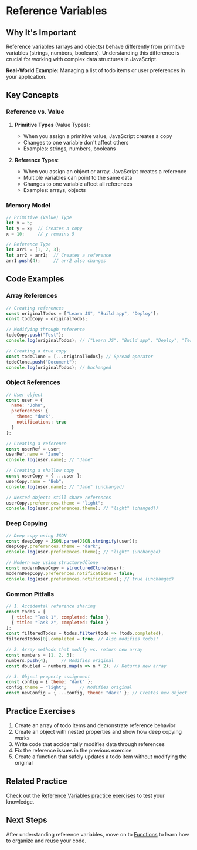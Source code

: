 # Reference Variables

## Why It's Important

Reference variables (arrays and objects) behave differently from primitive variables (strings, numbers, booleans). Understanding this difference is crucial for working with complex data structures in JavaScript.

**Real-World Example:**
Managing a list of todo items or user preferences in your application.

## Key Concepts

### Reference vs. Value

1. **Primitive Types** (Value Types):
   - When you assign a primitive value, JavaScript creates a copy
   - Changes to one variable don't affect others
   - Examples: strings, numbers, booleans

2. **Reference Types**:
   - When you assign an object or array, JavaScript creates a reference
   - Multiple variables can point to the same data
   - Changes to one variable affect all references
   - Examples: arrays, objects

### Memory Model

```javascript
// Primitive (Value) Type
let x = 5;
let y = x;  // Creates a copy
x = 10;     // y remains 5

// Reference Type
let arr1 = [1, 2, 3];
let arr2 = arr1;  // Creates a reference
arr1.push(4);     // arr2 also changes
```

## Code Examples

### Array References

```javascript
// Creating references
const originalTodos = ["Learn JS", "Build app", "Deploy"];
const todoCopy = originalTodos;

// Modifying through reference
todoCopy.push("Test");
console.log(originalTodos); // ["Learn JS", "Build app", "Deploy", "Test"]

// Creating a true copy
const todoClone = [...originalTodos]; // Spread operator
todoClone.push("Document");
console.log(originalTodos); // Unchanged
```

### Object References

```javascript
// User object
const user = {
  name: "John",
  preferences: {
    theme: "dark",
    notifications: true
  }
};

// Creating a reference
const userRef = user;
userRef.name = "Jane";
console.log(user.name); // "Jane"

// Creating a shallow copy
const userCopy = { ...user };
userCopy.name = "Bob";
console.log(user.name); // "Jane" (unchanged)

// Nested objects still share references
userCopy.preferences.theme = "light";
console.log(user.preferences.theme); // "light" (changed!)
```

### Deep Copying

```javascript
// Deep copy using JSON
const deepCopy = JSON.parse(JSON.stringify(user));
deepCopy.preferences.theme = "dark";
console.log(user.preferences.theme); // "light" (unchanged)

// Modern way using structuredClone
const modernDeepCopy = structuredClone(user);
modernDeepCopy.preferences.notifications = false;
console.log(user.preferences.notifications); // true (unchanged)
```

### Common Pitfalls

```javascript
// 1. Accidental reference sharing
const todos = [
  { title: "Task 1", completed: false },
  { title: "Task 2", completed: false }
];
const filteredTodos = todos.filter(todo => !todo.completed);
filteredTodos[0].completed = true; // Also modifies todos!

// 2. Array methods that modify vs. return new array
const numbers = [1, 2, 3];
numbers.push(4);     // Modifies original
const doubled = numbers.map(n => n * 2); // Returns new array

// 3. Object property assignment
const config = { theme: "dark" };
config.theme = "light";     // Modifies original
const newConfig = { ...config, theme: "dark" }; // Creates new object
```

## Practice Exercises

1. Create an array of todo items and demonstrate reference behavior
2. Create an object with nested properties and show how deep copying works
3. Write code that accidentally modifies data through references
4. Fix the reference issues in the previous exercise
5. Create a function that safely updates a todo item without modifying the original

## Related Practice

Check out the [Reference Variables practice exercises](../../practice/js-fundamentals/reference-variables.md) to test your knowledge.

## Next Steps

After understanding reference variables, move on to [Functions](./functions.md) to learn how to organize and reuse your code. 